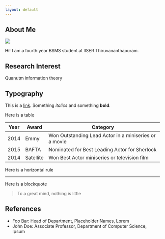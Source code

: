 ```yaml
---
layout: default
---
```


## About Me

<img class="profile-picture" src="{{site.baseurl}}/{{site.profile-picture}}">

Hi! I am a fourth year BSMS student at IISER Thiruvananthapuram.

## Research Interest

Quanutm information theory

## Typography

This is a [link](http://google.com). Something *italics* and something **bold**.

Here is a table

Year | Award | Category
-----|-------|--------
2014 | Emmy  | Won Outstanding Lead Actor in a miniseries or a movie
2015 | BAFTA | Nominated for Best Leading Actor for Sherlock
2014 | Satellite | Won Best Actor miniseries or television film

Here is a horizontal rule

---

Here is a blockquote

> To a great mind, nothing is little

## References

* Foo Bar: Head of Department, Placeholder Names, Lorem
* John Doe: Associate Professor, Department of Computer Science, Ipsum
